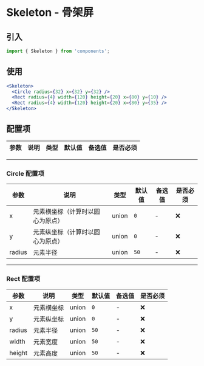 # Skeleton - 骨架屏

## 引入
```jsx
import { Skeleton } from 'components';
```
## 使用

```jsx
<Skeleton>
  <Circle radius={32} x={32} y={32} />
  <Rect radius={4} width={120} height={20} x={80} y={10} />
  <Rect radius={4} width={120} height={20} x={80} y={35} />
</Skeleton>
```

## 配置项
| 参数 | 说明 | 类型 | 默认值 |备选值 | 是否必须 |
| --- | --- | --- | --- | --- | --- |


---

### Circle 配置项

| 参数 | 说明 | 类型 | 默认值 |备选值 | 是否必须 |
| --- | --- | --- | --- | --- | --- |
| x | 元素横坐标（计算时以圆心为原点） | union | `0` | - | ❌ |
| y | 元素纵坐标（计算时以圆心为原点） | union | `0` | - | ❌ |
| radius | 元素半径 | union | `50` | - | ❌ |


---

### Rect 配置项

| 参数 | 说明 | 类型 | 默认值 |备选值 | 是否必须 |
| --- | --- | --- | --- | --- | --- |
| x | 元素横坐标 | union | `0` | - | ❌ |
| y | 元素纵坐标 | union | `0` | - | ❌ |
| radius | 元素半径 | union | `50` | - | ❌ |
| width | 元素宽度 | union | `50` | - | ❌ |
| height | 元素高度 | union | `50` | - | ❌ |
